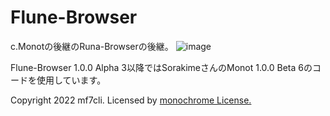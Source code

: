# Flune-Browser
c.Monotの後継のRuna-Browserの後継。
![image](https://user-images.githubusercontent.com/84224913/152469387-7741690c-a76a-449b-8f94-eb7fee54b8ab.png)

Flune-Browser 1.0.0 Alpha 3以降ではSorakimeさんのMonot 1.0.0 Beta 6のコードを使用しています。

Copyright 2022 mf7cli.
Licensed by [monochrome License.](https://sorakime.github.io/mncr/license?v=1.1.1)
